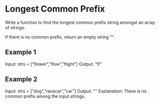 #  Longest Common Prefix

Write a function to find the longest common prefix string amongst an array of strings.

If there is no common prefix, return an empty string "".

 

## Example 1

Input: strs = ["flower","flow","flight"]
Output: "fl"

## Example 2

Input: strs = ["dog","racecar","car"]
Output: ""
Explanation: There is no common prefix among the input strings.